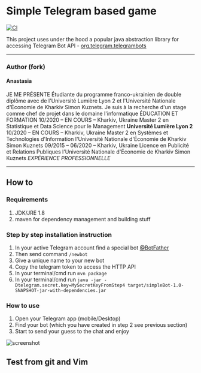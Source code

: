 # Simple Telegram based game

[![CI](https://github.com/stasya05/chat-bot-game/actions/workflows/ci.yml/badge.svg)](https://github.com/stasya05/chat-bot-game/actions/workflows/ci.yml)

This project uses under the hood a popular java abstraction library for accessing Telegram Bot API - [org.telegram.telegrambots](https://github.com/rubenlagus/TelegramBots)

---
### Author (fork)
#### Anastasia
JE ME PRÉSENTE
Étudiante du programme franco-ukrainien de double diplôme avec de l'Université Lumière Lyon 2 et l'Université Nationale d'Économie de Kharkiv Simon Kuznets. Je suis à la recherche d'un stage comme chef de projet dans le domaine l'informatique
ÉDUCATION ET FORMATION
10/2020 – EN COURS – Kharkiv, Ukraine
Master 2 en Statistique et Data Science pour le Management
**Université Lumière Lyon 2**
10/2020 – EN COURS – Kharkiv, Ukraine
Master 2 en Systèmes et Technologies d'Information
l'Université Nationale d'Économie de Kharkiv Simon Kuznets
09/2015 – 06/2020 – Kharkiv, Ukraine
Licence en Publicité et Relations Publiques
l'Université Nationale d'Économie de Kharkiv Simon Kuznets
*EXPÉRIENCE PROFESSIONNELLE*

---

## How to

### Requirements
1. JDK/JRE 1.8
2. maven for dependency management and building stuff

### Step by step installation instruction
1. In your active Telegram account find a special bot [@BotFather](https://telegram.me/BotFather)
2. Then send command `/newbot`
3. Give a unique name to your new bot
4. Copy the telegram token to access the HTTP API
5. In your terminal/cmd run `mvn package`
6. In your terminal/cmd run `java -jar -Dtelegram.secret.key=MySecretKeyFromStep4 target/simpleBot-1.0-SNAPSHOT-jar-with-dependencies.jar`

### How to use

1. Open your Telegram app (mobile/Desktop)
2. Find your bot (which you have created in step 2 see previous section)
3. Start to send your guess to the chat and enjoy

![screenshot](https://raw.githubusercontent.com/devatlant/chat-bot-game/master/res/telegram_screenshot.jpg)

## Test from git and Vim
